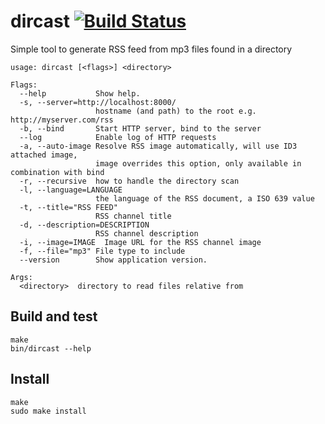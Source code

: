 # dircast [![Build Status](https://travis-ci.org/frodeaa/dircast.svg)](https://travis-ci.org/frodeaa/dircast)

Simple tool to generate RSS feed
from mp3 files found in a directory

    usage: dircast [<flags>] <directory>

    Flags:
      --help           Show help.
      -s, --server=http://localhost:8000/
                       hostname (and path) to the root e.g. http://myserver.com/rss
      -b, --bind       Start HTTP server, bind to the server
      --log            Enable log of HTTP requests
      -a, --auto-image Resolve RSS image automatically, will use ID3 attached image,
                       image overrides this option, only available in combination with bind
      -r, --recursive  how to handle the directory scan
      -l, --language=LANGUAGE
                       the language of the RSS document, a ISO 639 value
      -t, --title="RSS FEED"
                       RSS channel title
      -d, --description=DESCRIPTION
                       RSS channel description
      -i, --image=IMAGE  Image URL for the RSS channel image
      -f, --file="mp3" File type to include
      --version        Show application version.

    Args:
      <directory>  directory to read files relative from

## Build and test

    make
    bin/dircast --help

## Install

    make
    sudo make install

